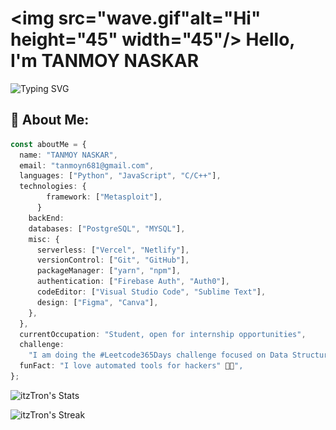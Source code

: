 # <img src="wave.gif"alt="Hi" height="45" width="45"/> Hello, I'm TANMOY NASKAR

<!--[![](https://img.shields.io/twitter/follow/niladrix719?logo=twitter&style=for-the-b<adge&color=3382ed&labelColor=0f172a)](https://twitter.com/niladrix719)-->

![Typing SVG](https://readme-typing-svg.herokuapp.com?font=Fira+Code&pause=1000&random=false&width=435&lines=Cyber+Security+Student;Open-Source+Contributor;Diploma+Computer+Science+Student;2%2B+Years+of+Coding+Experience)

## 💫 About Me:

```typescript
const aboutMe = {
  name: "TANMOY NASKAR",
  email: "tanmoyn681@gmail.com",
  languages: ["Python", "JavaScript", "C/C++"],
  technologies: {
        framework: ["Metasploit"],
      }
    backEnd:
    databases: ["PostgreSQL", "MYSQL"],
    misc: {
      serverless: ["Vercel", "Netlify"],
      versionControl: ["Git", "GitHub"],
      packageManager: ["yarn", "npm"],
      authentication: ["Firebase Auth", "Auth0"],
      codeEditor: ["Visual Studio Code", "Sublime Text"],
      design: ["Figma", "Canva"],
    },
  },
  currentOccupation: "Student, open for internship opportunities",
  challenge:
    "I am doing the #Leetcode365Days challenge focused on Data Structures and Algorithms",
  funFact: "I love automated tools for hackers" 🤖🔧",
};
```

![itzTron's Stats](https://github-readme-stats.vercel.app/api?username=itzTron&theme=algolia&show_icons=true&hide_border=true&count_private=true)

![itzTron's Streak](https://github-readme-streak-stats.herokuapp.com/?user=itzTron&theme=algolia&hide_border=true)
